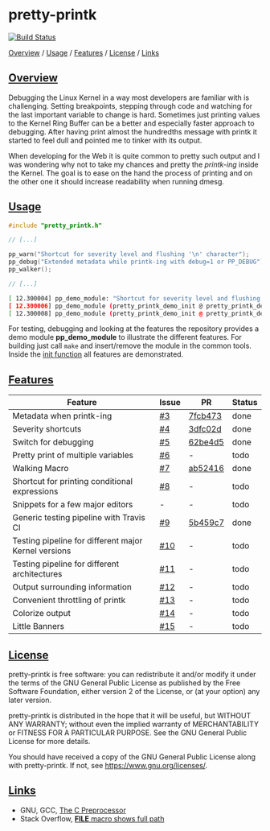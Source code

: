 # pretty-printk

[![Build Status](https://travis-ci.org/tpiekarski/pretty-printk.svg?branch=master)](https://travis-ci.org/tpiekarski/pretty-printk)

[Overview](#overview) / [Usage](#usage) / [Features](#features) / [License](#license) / [Links](#links)

## [Overview](#overview)

Debugging the Linux Kernel in a way most developers are familiar with is challenging. Setting breakpoints, stepping
through code and watching for the last important variable to change is hard. Sometimes just printing values to the
Kernel Ring Buffer can be a better and especially faster approach to debugging. After having print almost the
hundredths message with printk it started to feel dull and pointed me to tinker with its output.

When developing for the Web it is quite common to pretty such output and I was wondering why not to take my chances
and pretty the *printk-ing* inside the Kernel. The goal is to ease on the hand the process of printing and on the
other one it should increase readability when running dmesg.

## [Usage](#usage-testing-playing)

```c
#include "pretty_printk.h"

// [...]

pp_warn("Shortcut for severity level and flushing '\n' character");
pp_debug("Extended metadata while printk-ing with debug=1 or PP_DEBUG");
pp_walker();

// [...]
```

```sh
[ 12.300004] pp_demo_module: "Shortcut for severity level and flushing '\n' character"
[ 12.300006] pp_demo_module (pretty_printk_demo_init @ pretty_printk_demo.c, 62): "Extended metadata while printk-ing with debug=1 or PP_DEBUG"
[ 12.300008] pp_demo_module (pretty_printk_demo_init @ pretty_printk_demo.c, 63): "It worked up to this line"
```

For testing, debugging and looking at the features the repository provides a demo module **pp_demo_module** to illustrate
the different features. For building just call ```make``` and insert/remove the module in the common tools. Inside the
[init function](https://github.com/tpiekarski/pretty-printk/blob/master/pretty_printk_demo.c#L36) all features
are demonstrated.

## [Features](#features)

Feature|Issue|PR|Status
---|---|---|---
Metadata when printk-ing| [#3](https://github.com/tpiekarski/pretty-printk/issues/3) | [7fcb473](https://github.com/tpiekarski/pretty-printk/commit/7fcb4734ef52453069d364074a28a5c6273242f6) | done
Severity shortcuts| [#4](https://github.com/tpiekarski/pretty-printk/issues/4) | [3dfc02d](https://github.com/tpiekarski/pretty-printk/commit/3dfc02d468fdc9c401f3b24c3c3b9a15b3043bce) | done
Switch for debugging| [#5](https://github.com/tpiekarski/pretty-printk/issues/5) | [62be4d5](https://github.com/tpiekarski/pretty-printk/commit/62be4d5c13a6e5bb1de8cc8e2a8fc95c28b7cf53) | done
Pretty print of multiple variables| [#6](https://github.com/tpiekarski/pretty-printk/issues/6) | - | todo
Walking Macro| [#7](https://github.com/tpiekarski/pretty-printk/issues/7) | [ab52416](https://github.com/tpiekarski/pretty-printk/commit/ab5241608e3c6915424e9311a4b499a843b20166) | done
Shortcut for printing conditional expressions | [#8](https://github.com/tpiekarski/pretty-printk/issues/8) | - | todo
Snippets for a few major editors | - | - | todo
Generic testing pipeline with Travis CI | [#9](https://github.com/tpiekarski/pretty-printk/issues/9) | [5b459c7](https://github.com/tpiekarski/pretty-printk/commit/5b459c7db35563bf5f931c9322eb8a22fc1172f2) | done
Testing pipeline for different major Kernel versions | [#10](https://github.com/tpiekarski/pretty-printk/issues/10) | - | todo
Testing pipeline for different architectures | [#11](https://github.com/tpiekarski/pretty-printk/issues/11) | - | todo
Output surrounding information | [#12](https://github.com/tpiekarski/pretty-printk/issues/12) | - | todo
Convenient throttling of printk | [#13](https://github.com/tpiekarski/pretty-printk/issues/13) | - | todo
Colorize output | [#14](https://github.com/tpiekarski/pretty-printk/issues/14) | - | todo
Little Banners | [#15](https://github.com/tpiekarski/pretty-printk/issues/15) | - | todo

## [License](#license)

pretty-printk is free software: you can redistribute it and/or modify it under the terms of the GNU General Public
License as published by the Free Software Foundation, either version 2 of the License, or (at your option) any later
version.

pretty-printk is distributed in the hope that it will be useful, but WITHOUT ANY WARRANTY; without even the implied
warranty of MERCHANTABILITY or FITNESS FOR A PARTICULAR PURPOSE. See the GNU General Public License for more details.

You should have received a copy of the GNU General Public License along with pretty-printk.
If not, see [<https://www.gnu.org/licenses/>](https://www.gnu.org/licenses/).

## [Links](#links)

- GNU, GCC, [The C Preprocessor](https://gcc.gnu.org/onlinedocs/cpp/index.html#SEC_Contents)
- Stack Overflow, [__FILE__ macro shows full path](https://stackoverflow.com/questions/8487986/file-macro-shows-full-path)
